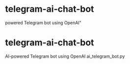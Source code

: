 # telegram-ai-chat-bot
powered Telegram bot using OpenAI”
# telegram-ai-chat-bot

AI-powered Telegram bot using OpenAI
ai_telegram_bot.py
